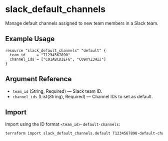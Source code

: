 # slack_default_channels

Manage default channels assigned to new team members in a Slack team.

## Example Usage

```hcl
resource "slack_default_channels" "default" {
  team_id     = "T1234567890"
  channel_ids = ["C01ABCD2EFG", "C09XYZ3HIJ"]
}
```

## Argument Reference

- `team_id` (String, Required) — Slack team ID.
- `channel_ids` (List(String), Required) — Channel IDs to set as default.

## Import

Import using the ID format `<team_id>-default-channels`:

```bash
terraform import slack_default_channels.default T1234567890-default-channels
```
